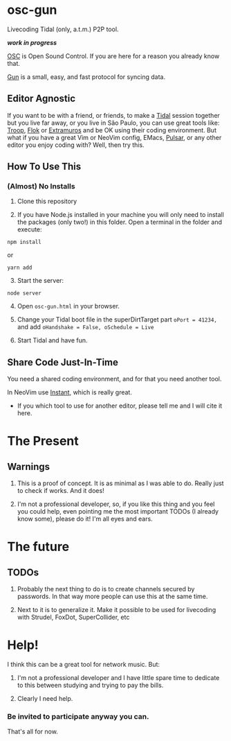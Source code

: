 # osc-gun
Livecoding Tidal (only, a.t.m.) P2P tool.

***work in progress***

[OSC](https://ccrma.stanford.edu/groups/osc/index.html) is Open Sound Control. If you are here for a reason you already know that.

[Gun](https://gun.eco)  is a small, easy, and fast protocol for syncing data.

## Editor Agnostic

If you want to be with a friend, or friends, to make a [Tidal](http://tidalcycles.org) session together but you live far away, or you live in São Paulo, you can use great tools like: [Troop](https://github.com/Qirky/Troop), [Flok](https://github.com/munshkr/flok) or [Extramuros](https://github.com/dktr0/extramuros/) and be OK using their coding environment. But what if you have a great Vim or NeoVim config, EMacs, [Pulsar](https://pulsar-edit.dev), or any other editor you enjoy coding with? Well, then try this.

## How To Use This

### (Almost) No Installs

1. Clone this repository

2. If you have Node.js installed in your machine you will only need to install the packages (only two!) in this folder. Open a terminal in the folder and execute:

```
npm install
```
or
```
yarn add
```

3. Start the server:

```
node server
```

4. Open `osc-gun.html` in your browser.

5. Change your Tidal boot file in the superDirtTarget part `oPort = 41234,` and add `oHandshake = False, oSchedule = Live`

6. Start Tidal and have fun.

## Share Code Just-In-Time

You need a shared coding environment, and for that you need another tool.

In NeoVim use [Instant](https://github.com/jbyuki/instant.nvim), which is really great.

* If you which tool to use for another editor, please tell me and I will cite it here.

# The Present

## Warnings

1. This is a proof of concept. It is as minimal as I was able to do. Really just to check if works. And it does!

2. I'm not a professional developer, so, if you like this thing and you feel you could help, even pointing me the most important TODOs (I already know some), please do it! I'm all eyes and ears.

# The future

## TODOs

1. Probably the next thing to do is to create channels secured by passwords. In that way more people can use this at the same time.

2. Next to it is to generalize it. Make it possible to be used for livecoding with Strudel, FoxDot, SuperCollider, etc

# Help!

I think this can be a great tool for network music. But:

1. I'm not a professional developer and I have little spare time to dedicate to this between studying and trying to pay the bills.

2. Clearly I need help.

### Be invited to participate anyway you can.

That's all for now.
